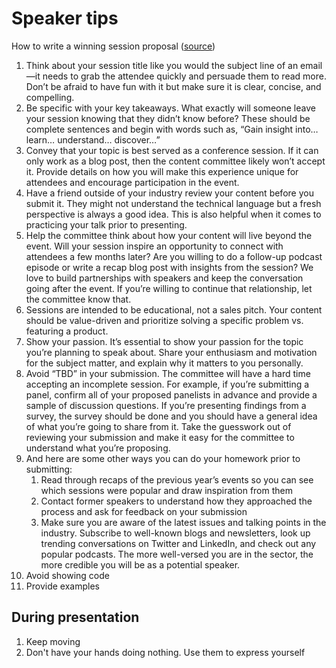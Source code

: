 # Speaker tips

How to write a winning session proposal ([source](https://github.blog/2023-05-18-9-tips-to-go-from-attendee-to-speaker-at-a-tech-conference/))

1. Think about your session title like you would the subject line of an email—it needs to grab the attendee quickly and persuade them to read more. Don’t be afraid to have fun with it but make sure it is clear, concise, and compelling.
2. Be specific with your key takeaways. What exactly will someone leave your session knowing that they didn’t know before? These should be complete sentences and begin with words such as, “Gain insight into… learn… understand… discover…”
3. Convey that your topic is best served as a conference session. If it can only work as a blog post, then the content committee likely won’t accept it. Provide details on how you will make this experience unique for attendees and encourage participation in the event.
4. Have a friend outside of your industry review your content before you submit it. They might not understand the technical language but a fresh perspective is always a good idea. This is also helpful when it comes to practicing your talk prior to presenting.
5. Help the committee think about how your content will live beyond the event. Will your session inspire an opportunity to connect with attendees a few months later? Are you willing to do a follow-up podcast episode or write a recap blog post with insights from the session? We love to build partnerships with speakers and keep the conversation going after the event. If you’re willing to continue that relationship, let the committee know that.
6. Sessions are intended to be educational, not a sales pitch. Your content should be value-driven and prioritize solving a specific problem vs. featuring a product.
7. Show your passion. It’s essential to show your passion for the topic you’re planning to speak about. Share your enthusiasm and motivation for the subject matter, and explain why it matters to you personally.
8. Avoid “TBD” in your submission. The committee will have a hard time accepting an incomplete session. For example, if you’re submitting a panel, confirm all of your proposed panelists in advance and provide a sample of discussion questions. If you’re presenting findings from a survey, the survey should be done and you should have a general idea of what you’re going to share from it. Take the guesswork out of reviewing your submission and make it easy for the committee to understand what you’re proposing.
9. And here are some other ways you can do your homework prior to submitting:
   1. Read through recaps of the previous year’s events so you can see which sessions were popular and draw inspiration from them
   2. Contact former speakers to understand how they approached the process and ask for feedback on your submission
   3. Make sure you are aware of the latest issues and talking points in the industry. Subscribe to well-known blogs and newsletters, look up trending conversations on Twitter and LinkedIn, and check out any popular podcasts. The more well-versed you are in the sector, the more credible you will be as a potential speaker.
10. Avoid showing code
11. Provide examples

## During presentation

1. Keep moving
2. Don't have your hands doing nothing. Use them to express yourself
